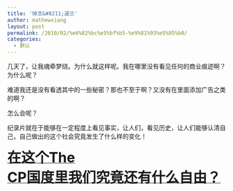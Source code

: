 ```yaml
---
title: '悼念&#8211;道兰'
author: mathewxiang
layout: post
permalink: /2010/02/%e6%82%bc%e5%bf%b5-%e9%81%93%e5%85%b0/
categories:
  - 默认
---
```

几天了，让我魂牵梦绕。为什么就这样呢。我在哪里没有看见任何的商业痕迹啊？为什么呢？

难道我还是没有看透其中的一些秘密？那也不至于啊？又没有在里面添加广告之类的啊？

怎么会呢？

纪录片就在于能够在一定程度上看见事实，让人们，看见历史，让人们能够认清自己，自己做出的这个社会究竟发生了什么样的变化！

**<u><font style="FonT-siZe: 32px">在这个The<br /> CP国度里我们究竟还有什么自由？</font></u>**